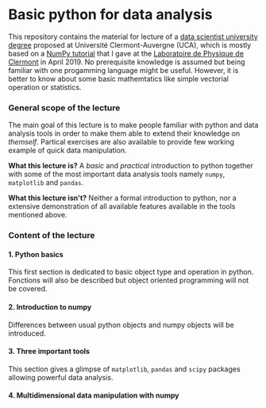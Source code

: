 # Basic python for data analysis

This repository contains the material for lecture of a [data scientist university degree](https://www.uca.fr/formation/nos-formations/catalogue-des-formations/du-data-scientist-23438.kjsp) proposed at Université Clermont-Auvergne (UCA), which is mostly based on a [NumPy tutorial](https://github.com/MLatCezeaux/intro_numpy) that I gave at the [Laboratoire de Physique de Clermont](http://clrwww.in2p3.fr/) in April 2019. No prerequisite knowledge is assumed but being familiar with one progamming language might be useful. However, it is better to know about some basic mathemtatics like simple vectorial operation or statistics.


### General scope of the lecture

The main goal of this lecture is to make people familiar with python and data analysis tools in order to make them able to extend their knowledge on *themself*. Partical exercises are also available to provide few working example of quick data manipulation.

**What this lecture is?** A *basic* and *practical* introduction to python together with some of the most important data analysis tools namely `numpy`, `matplotlib` and `pandas`.

**What this lecture isn't?** Neither a formal introduction to python, nor a extensive demonstration of all available features available in the tools mentioned above.


### Content of the lecture

#### 1. Python basics

This first section is dedicated to basic object type and operation in python. Fonctions will also be described but object oriented programming will not be covered. 

#### 2. Introduction to numpy

Differences between usual python objects and numpy objects will be introduced.

#### 3. Three important tools

This section gives a glimpse of `matplotlib`, `pandas` and `scipy` packages allowing powerful data analysis.

#### 4. Multidimensional data manipulation with numpy

